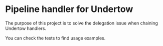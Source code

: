 # Pipeline handler for Undertow

The purpose of this project is to solve the delegation issue when chaining
Undertow handlers.

You can check the tests to find usage examples.
